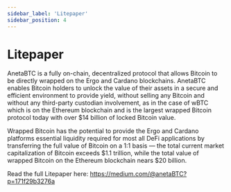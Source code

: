 ```yaml
---
sidebar_label: 'Litepaper'
sidebar_position: 4
---
```


# Litepaper

AnetaBTC is a fully on-chain, decentralized protocol that allows Bitcoin to be directly wrapped on the Ergo and Cardano blockchains. AnetaBTC enables Bitcoin holders to unlock the value of their assets in a secure and efficient environment to provide yield, without selling any Bitcoin and without any third-party custodian involvement, as in the case of wBTC which is on the Ethereum blockchain and is the largest wrapped Bitcoin protocol today with over $14 billion of locked Bitcoin value.

Wrapped Bitcoin has the potential to provide the Ergo and Cardano platforms essential liquidity required for most all DeFi applications by transferring the full value of Bitcoin on a 1:1 basis — the total current market capitalization of Bitcoin exceeds $1.1 trillion, while the total value of wrapped Bitcoin on the Ethereum blockchain nears $20 billion.

Read the full Litepaper here: https://medium.com/@anetaBTC?p=171f29b3276a
